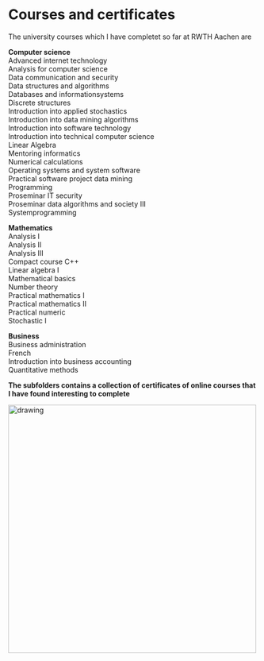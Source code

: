 # Courses and certificates

The university courses which I have completet so far at RWTH Aachen are

<b>Computer science</b><br>
Advanced internet technology<br>
Analysis for computer science<br>
Data communication and security<br>
Data structures and algorithms<br>
Databases and informationsystems<br>
Discrete structures<br>
Introduction into applied stochastics<br>
Introduction into data mining algorithms<br>
Introduction into software technology<br>
Introduction into technical computer science<br>
Linear Algebra<br>
Mentoring informatics<br>
Numerical calculations<br>
Operating systems and system software<br>
Practical software project data mining<br>
Programming<br>
Proseminar IT security<br>
Proseminar data algorithms and society III<br>
Systemprogramming<br>

<b>Mathematics</b><br>
Analysis I<br>
Analysis II<br>
Analysis III<br>
Compact course C++<br>
Linear algebra I<br>
Mathematical basics<br>
Number theory<br>
Practical mathematics I<br>
Practical mathematics II<br>
Practical numeric<br>
Stochastic I<br>

<b>Business</b><br>
Business administration<br>
French<br>
Introduction into business accounting<br>
Quantitative methods<br>

<b>The subfolders contains a collection of certificates of online courses that I have found interesting to complete</b>

<img src="https://github.com/EricTarantino/OnlineCertificates/blob/main/folders.png" alt="drawing" width="500"/>
